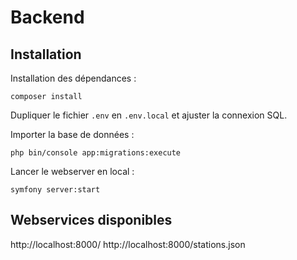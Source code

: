 # Backend

## Installation

Installation des dépendances :
```
composer install
```

Dupliquer le fichier `.env` en `.env.local` et ajuster la connexion SQL.

Importer la base de données :
```
php bin/console app:migrations:execute
```

Lancer le webserver en local :
```
symfony server:start
```

## Webservices disponibles

http://localhost:8000/
http://localhost:8000/stations.json
